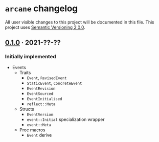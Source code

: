 `arcane` changelog
===================

All user visible changes to this project will be documented in this file. This project uses [Semantic Versioning 2.0.0].




## [0.1.0] · 2021-??-??
[0.1.0]: /../../tree/v0.1.0

### Initially implemented

- Events
  - Traits
    - `Event`, `RevisedEvent`
    - `StaticEvent`, `ConcreteEvent`
    - `EventRevision`
    - `EventSourced`
    - `EventInitialised`
    - `reflect::Meta`
  - Structs
    - `EventVersion`
    - `event::Initial` specialization wrapper
    - `event::Meta`
  - Proc macros
    - `Event` derive




[Semantic Versioning 2.0.0]: https://semver.org
